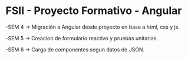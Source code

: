# FSII - Proyecto Formativo - Angular
-SEM 4 -> Migración a Angular desde proyecto en base a html, css y js.

-SEM 5 -> Creacion de formulario reactivo y pruebas unitarias.

-SEM 6 -> Carga de componentes segun datos de JSON.
